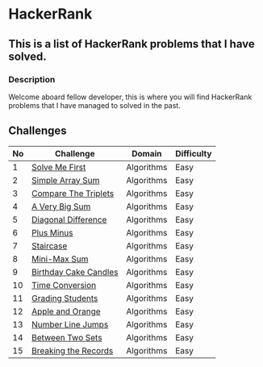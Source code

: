 # HackerRank

## This is a list of HackerRank problems that I have solved.

### Description

Welcome aboard fellow developer, this is where you will find HackerRank problems that I have managed to solved in the past.

## Challenges

| No  | Challenge                                                                      | Domain     | Difficulty |
| --- | ------------------------------------------------------------------------------ | ---------- | ---------- |
| 1   | [Solve Me First](problem_solving/algorithms/easy/solve_me_first)               | Algorithms | Easy       |
| 2   | [Simple Array Sum](problem_solving/algorithms/easy/simple_array_sum)           | Algorithms | Easy       |
| 3   | [Compare The Triplets](problem_solving/algorithms/easy/compare_the_triplets)   | Algorithms | Easy       |
| 4   | [A Very Big Sum](problem_solving/algorithms/easy/a_very_big_sum)               | Algorithms | Easy       |
| 5   | [Diagonal Difference](problem_solving/algorithms/easy/diagonal_difference)     | Algorithms | Easy       |
| 6   | [Plus Minus](problem_solving/algorithms/easy/plus_minus)                       | Algorithms | Easy       |
| 7   | [Staircase](problem_solving/algorithms/easy/staircase)                         | Algorithms | Easy       |
| 8   | [Mini-Max Sum](problem_solving/algorithms/easy/min_max_sum)                    | Algorithms | Easy       |
| 9   | [Birthday Cake Candles](problem_solving/algorithms/easy/birthday_cake_candles) | Algorithms | Easy       |
| 10  | [Time Conversion](problem_solving/algorithms/easy/time_conversion)             | Algorithms | Easy       |
| 11  | [Grading Students](problem_solving/algorithms/easy/grading_students)           | Algorithms | Easy       |
| 12  | [Apple and Orange](problem_solving/algorithms/easy/apple_and_orange)           | Algorithms | Easy       |
| 13  | [Number Line Jumps](problem_solving/algorithms/easy/number_line_jumps)         | Algorithms | Easy       |
| 14  | [Between Two Sets](problem_solving/algorithms/easy/between_two_sets)           | Algorithms | Easy       |
| 15  | [Breaking the Records](problem_solving/algorithms/easy/breaking_the_records)   | Algorithms | Easy       |
